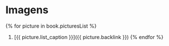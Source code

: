 # Imagens
{% for picture in book.picturesList %}
1. [{{ picture.list_caption }}]({{ picture.backlink }})
{% endfor %}